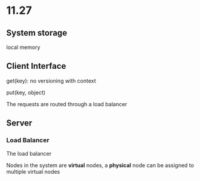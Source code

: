 # 11.27
## System storage
local memory

## Client Interface

get(key): no versioning with context

put(key, object)

The requests are routed through a load balancer
## Server
### Load Balancer 
The load balancer 


Nodes in the system are **virtual** nodes, a **physical** node can be assigned to multiple virtual nodes
 